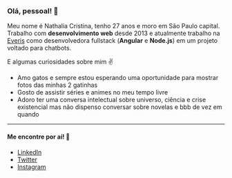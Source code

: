 ### Olá, pessoal! :wave:

Meu nome é Nathalia Cristina, tenho 27 anos e moro em São Paulo capital. Trabalho com **desenvolvimento web** desde 2013 e atualmente trabalho na [Everis](https://www.everis.com/brazil/pt-br/home-br) como desenvolvedora fullstack (**Angular** e **Node.js**) em um projeto voltado para chatbots. 

E algumas curiosidades sobre mim :v:

- Amo gatos e sempre estou esperando uma oportunidade para mostrar fotos das minhas 2 gatinhas
- Gosto de assistir séries e animes no meu tempo livre
- Adoro ter uma conversa intelectual sobre universo, ciência e crise existencial mas não dispenso conversar sobre novelas e bbb de vez em quando

---

#### Me encontre por aí! :beer:

- [LinkedIn](https://www.linkedin.com/in/nathaliagomesoliveira/)
- [Twitter](https://twitter.com/nathc_oliveira)
- [Instagram](https://www.instagram.com/nathaliacgoliveira/)

